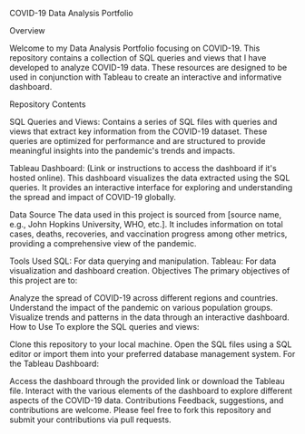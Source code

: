 COVID-19 Data Analysis Portfolio

Overview

Welcome to my Data Analysis Portfolio focusing on COVID-19. This repository contains a collection of SQL queries and views that I have developed to analyze COVID-19 data. These resources are designed to be used in conjunction with Tableau to create an interactive and informative dashboard.

Repository Contents

SQL Queries and Views: Contains a series of SQL files with queries and views that extract key information from the COVID-19 dataset. These queries are optimized for performance and are structured to provide meaningful insights into the pandemic's trends and impacts.

Tableau Dashboard: (Link or instructions to access the dashboard if it's hosted online). 
This dashboard visualizes the data extracted using the SQL queries. It provides an interactive interface for exploring and understanding the spread and impact of COVID-19 globally.

Data Source
The data used in this project is sourced from [source name, e.g., John Hopkins University, WHO, etc.]. It includes information on total cases, deaths, recoveries, and vaccination progress among other metrics, providing a comprehensive view of the pandemic.

Tools Used
SQL: For data querying and manipulation.
Tableau: For data visualization and dashboard creation.
Objectives
The primary objectives of this project are to:

Analyze the spread of COVID-19 across different regions and countries.
Understand the impact of the pandemic on various population groups.
Visualize trends and patterns in the data through an interactive dashboard.
How to Use
To explore the SQL queries and views:

Clone this repository to your local machine.
Open the SQL files using a SQL editor or import them into your preferred database management system.
For the Tableau Dashboard:

Access the dashboard through the provided link or download the Tableau file.
Interact with the various elements of the dashboard to explore different aspects of the COVID-19 data.
Contributions
Feedback, suggestions, and contributions are welcome. Please feel free to fork this repository and submit your contributions via pull requests.
